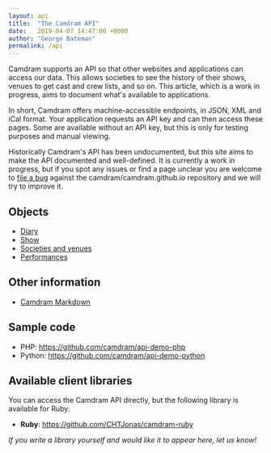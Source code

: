 ```yaml
---
layout: api
title:  "The Camdram API"
date:   2019-04-07 14:47:00 +0000
author: "George Bateman"
permalink: /api
---
```


Camdram supports an API so that other websites and applications can access our data. This allows societies to see the history of their shows, venues to get cast and crew lists, and so on.  This article, which is a work in progress, aims to document what's available to applications.

In short, Camdram offers machine-accessible endpoints, in JSON, XML and iCal format. Your application requests an API key and can then access these pages. Some are available without an API key, but this is only for testing purposes and manual viewing.

Historically Camdram's API has been undocumented, but this site aims to make the API documented and well-defined. It is currently a work in progress, but if you spot any issues or find a page unclear you are welcome to [file a bug](https://github.com/camdram/camdram.github.io/issues/new) against the camdram/camdram.github.io repository and we will try to improve it.

## Objects

* [Diary](/api/diary)
* [Show](/api/show)
* [Societies and venues](/api/organizations)
* [Performances](/api/performance)

## Other information

* [Camdram Markdown](/api/markdown)

## Sample code

* PHP: <https://github.com/camdram/api-demo-php>
* Python: <https://github.com/camdram/api-demo-python>

## Available client libraries
You can access the Camdram API directly, but the following library is available for Ruby:

- **Ruby**: https://github.com/CHTJonas/camdram-ruby

_If you write a library yourself and would like it to appear here, let us know!_
